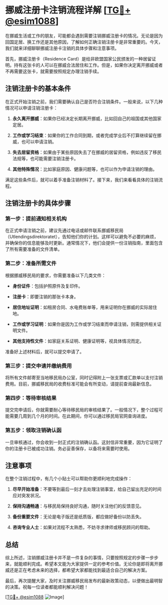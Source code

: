 # 挪威注册卡注销流程详解 [[TG💪+ @esim1088](https://t.me/s/esim1088)]

在挪威生活或工作的朋友，可能都会遇到需要注销挪威注册卡的情况。无论是因为回国定居、换工作还是其他原因，了解如何正确注销注册卡是非常重要的。今天，我们就来详细聊聊挪威注册卡注销的具体步骤和注意事项。

首先，挪威注册卡（Residence Card）是给非欧盟国家公民颁发的一种居留证明。持有这张卡的人可以在挪威合法居住和工作。但是，如果你决定离开挪威或者不再需要这张卡，就需要按照规定办理注销手续。

## 注销注册卡的基本条件

在正式开始注销之前，我们需要确认自己是否符合注销条件。一般来说，以下几种情况可以申请注销注册卡：

1. **永久离开挪威**：如果你已经决定长期离开挪威，比如回自己的祖国或其他国家定居。
   
2. **工作或学习结束**：如果你的工作合同到期，或者完成学业后不打算继续留在挪威，也可以申请注销。

3. **失去居留资格**：如果由于某些原因失去了在挪威的居留资格，例如违反了移民法规等，也可能需要注销注册卡。

4. **其他特殊情况**：比如家庭原因、健康问题等，也可以作为申请注销的理由。

满足这些条件后，就可以着手准备注销材料了。接下来，我们来看看具体的注销流程。

## 注销注册卡的具体步骤

### 第一步：提前通知相关机构

在正式申请注销之前，建议先通过电话或邮件联系挪威移民局（Utlendingsdirektoratet），告知他们你的计划。这样可以避免不必要的麻烦，并确保你的信息能够及时更新。通常情况下，他们会提供一份注销指南，里面包含了所有需要准备的文件清单。

### 第二步：准备所需文件

根据挪威移民局的要求，你需要准备以下几类文件：

- **身份证件**：包括护照原件及复印件。
  
- **注册卡**：即要注销的那张卡本身。

- **居住地址证明**：如租房合同、水电费账单等，用来证明你在挪威的实际居住地。

- **工作或学习证明**：如果你是因为工作或学习结束而申请注销，则需提供相关证明文件。

- **其他支持性文件**：如家庭关系证明、健康证明等，视具体情况而定。

准备好上述材料后，就可以提交申请了。

### 第三步：提交申请并缴纳费用

将所有文件邮寄至当地移民局办公室，同时记得附上一张支票或汇款单以支付注销费用。目前，挪威移民局的收费标准可能会有所变动，请提前查询最新信息。

### 第四步：等待审核结果

提交完申请后，你就需要耐心等待移民局的审核结果了。一般情况下，整个过程可能需要几周到几个月的时间。在此期间，你可以通过移民局官网查询进度。

### 第五步：领取注销确认函

一旦审核通过，你会收到一封正式的注销确认函。这封信非常重要，因为它证明了你的注册卡已被成功注销。务必妥善保存，以备将来需要时使用。

## 注意事项

在整个注销过程中，有几个小贴士可以帮助你更顺利地完成操作：

1. **尽早开始准备**：不要等到最后一刻才去处理注销事宜，给自己留出充足的时间应对突发状况。

2. **保持沟通畅通**：与移民局保持良好沟通，随时关注他们的反馈意见。

3. **备份重要文件**：无论是电子版还是纸质版，都应做好备份以防丢失。

4. **咨询专业人士**：如果对流程不太熟悉，不妨寻求律师或移民顾问的帮助。

## 总结

综上所述，注销挪威注册卡并不是一件复杂的事情，只要按照规定的步骤一步步来，就能顺利完成。希望本文能为大家提供一定的参考价值。无论你是即将离开挪威还是正在考虑未来的选择，都希望大家都能找到最适合自己的解决方案。

最后，再次提醒大家，及时关注挪威移民局发布的最新政策动态，以便做出最明智的决策。祝每一位读者都能顺利解决问题！

[[TG💪+ @esim1088](https://t.me/s/esim1088) ![Image](https://i.postimg.cc/4NQfJmqS/Snipaste-2025-05-13-00-14-12.png)]